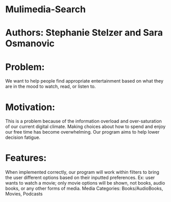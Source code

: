 # Mulimedia-Search
# Authors: Stephanie Stelzer and Sara Osmanovic
# Problem: 
We want to help people find appropriate entertainment based on what they are in the mood to watch, read, or listen to.
# Motivation: 
This is a problem because of the information overload and over-saturation of our current digital climate. Making choices about how to spend and enjoy our free time has become overwhelming. Our program aims to help lower decision fatigue.
# Features: 
When implemented correctly, our program will work within filters to bring the user different options based on their inputted preferences. 
Ex: user wants to watch a movie; only movie options will be shown, not books, audio books, or any other forms of media.
Media Categories: Books/AudioBooks, Movies, Podcasts
